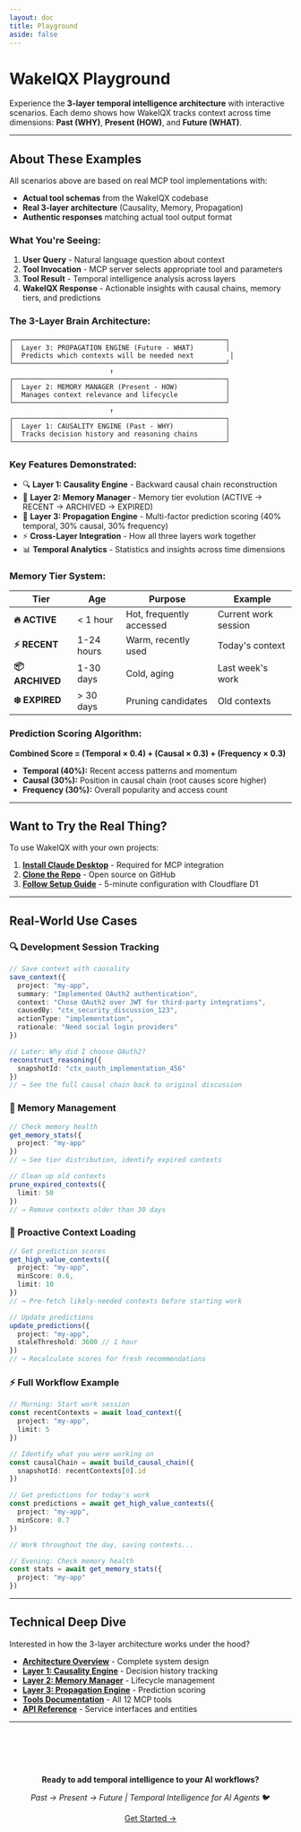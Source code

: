 ```yaml
---
layout: doc
title: Playground
aside: false
---
```


<script setup>
import PlaygroundTemporal from './.vitepress/theme/components/PlaygroundTemporal.vue'
</script>

<style>
/* Remove VitePress content constraints for full-width playground */
.vp-doc .container {
  max-width: 100% !important;
  padding: 0 !important;
}

.vp-doc .content {
  max-width: 100% !important;
  padding: 2rem 1rem !important;
}
</style>

# WakeIQX Playground

Experience the **3-layer temporal intelligence architecture** with interactive scenarios. Each demo shows how WakeIQX tracks context across time dimensions: **Past (WHY)**, **Present (HOW)**, and **Future (WHAT)**.

<PlaygroundTemporal />

---

## About These Examples

All scenarios above are based on real MCP tool implementations with:
- **Actual tool schemas** from the WakeIQX codebase
- **Real 3-layer architecture** (Causality, Memory, Propagation)
- **Authentic responses** matching actual tool output format

### What You're Seeing:

1. **User Query** - Natural language question about context
2. **Tool Invocation** - MCP server selects appropriate tool and parameters
3. **Tool Result** - Temporal intelligence analysis across layers
4. **WakeIQX Response** - Actionable insights with causal chains, memory tiers, and predictions

### The 3-Layer Brain Architecture:

```
┌─────────────────────────────────────────────────────┐
│  Layer 3: PROPAGATION ENGINE (Future - WHAT)        │
│  Predicts which contexts will be needed next         │
└─────────────────────────────────────────────────────┘
                         ↑
┌─────────────────────────────────────────────────────┐
│  Layer 2: MEMORY MANAGER (Present - HOW)            │
│  Manages context relevance and lifecycle            │
└─────────────────────────────────────────────────────┘
                         ↑
┌─────────────────────────────────────────────────────┐
│  Layer 1: CAUSALITY ENGINE (Past - WHY)             │
│  Tracks decision history and reasoning chains       │
└─────────────────────────────────────────────────────┘
```

### Key Features Demonstrated:

- 🔍 **Layer 1: Causality Engine** - Backward causal chain reconstruction
- 💾 **Layer 2: Memory Manager** - Memory tier evolution (ACTIVE → RECENT → ARCHIVED → EXPIRED)
- 🔮 **Layer 3: Propagation Engine** - Multi-factor prediction scoring (40% temporal, 30% causal, 30% frequency)
- ⚡ **Cross-Layer Integration** - How all three layers work together
- 📊 **Temporal Analytics** - Statistics and insights across time dimensions

### Memory Tier System:

| Tier | Age | Purpose | Example |
|------|-----|---------|---------|
| **🔥 ACTIVE** | < 1 hour | Hot, frequently accessed | Current work session |
| **⚡ RECENT** | 1-24 hours | Warm, recently used | Today's context |
| **📦 ARCHIVED** | 1-30 days | Cold, aging | Last week's work |
| **❄️ EXPIRED** | > 30 days | Pruning candidates | Old contexts |

### Prediction Scoring Algorithm:

**Combined Score = (Temporal × 0.4) + (Causal × 0.3) + (Frequency × 0.3)**

- **Temporal (40%):** Recent access patterns and momentum
- **Causal (30%):** Position in causal chain (root causes score higher)
- **Frequency (30%):** Overall popularity and access count

---

## Want to Try the Real Thing?

To use WakeIQX with your own projects:

1. **[Install Claude Desktop](https://claude.ai/download)** - Required for MCP integration
2. **[Clone the Repo](https://github.com/semanticintent/semantic-wake-intelligence-mcp)** - Open source on GitHub
3. **[Follow Setup Guide](/getting-started)** - 5-minute configuration with Cloudflare D1

---

## Real-World Use Cases

### 🔍 Development Session Tracking
```typescript
// Save context with causality
save_context({
  project: "my-app",
  summary: "Implemented OAuth2 authentication",
  context: "Chose OAuth2 over JWT for third-party integrations",
  causedBy: "ctx_security_discussion_123",
  actionType: "implementation",
  rationale: "Need social login providers"
})

// Later: Why did I choose OAuth2?
reconstruct_reasoning({
  snapshotId: "ctx_oauth_implementation_456"
})
// → See the full causal chain back to original discussion
```

### 💾 Memory Management
```typescript
// Check memory health
get_memory_stats({
  project: "my-app"
})
// → See tier distribution, identify expired contexts

// Clean up old contexts
prune_expired_contexts({
  limit: 50
})
// → Remove contexts older than 30 days
```

### 🔮 Proactive Context Loading
```typescript
// Get prediction scores
get_high_value_contexts({
  project: "my-app",
  minScore: 0.6,
  limit: 10
})
// → Pre-fetch likely-needed contexts before starting work

// Update predictions
update_predictions({
  project: "my-app",
  staleThreshold: 3600 // 1 hour
})
// → Recalculate scores for fresh recommendations
```

### ⚡ Full Workflow Example
```typescript
// Morning: Start work session
const recentContexts = await load_context({
  project: "my-app",
  limit: 5
})

// Identify what you were working on
const causalChain = await build_causal_chain({
  snapshotId: recentContexts[0].id
})

// Get predictions for today's work
const predictions = await get_high_value_contexts({
  project: "my-app",
  minScore: 0.7
})

// Work throughout the day, saving contexts...

// Evening: Check memory health
const stats = await get_memory_stats({
  project: "my-app"
})
```

---

## Technical Deep Dive

Interested in how the 3-layer architecture works under the hood?

- **[Architecture Overview](/development/architecture)** - Complete system design
- **[Layer 1: Causality Engine](/development/layer-1-causality)** - Decision history tracking
- **[Layer 2: Memory Manager](/development/layer-2-memory)** - Lifecycle management
- **[Layer 3: Propagation Engine](/development/layer-3-propagation)** - Prediction scoring
- **[Tools Documentation](/tools/overview)** - All 12 MCP tools
- **[API Reference](/api/overview)** - Service interfaces and entities

---

<div style="text-align: center; margin-top: 3rem; padding: 2rem; background: var(--vp-c-bg-soft); border-radius: 12px;">

**Ready to add temporal intelligence to your AI workflows?**

*Past → Present → Future | Temporal Intelligence for AI Agents* 🐦

[Get Started →](/getting-started)

</div>
